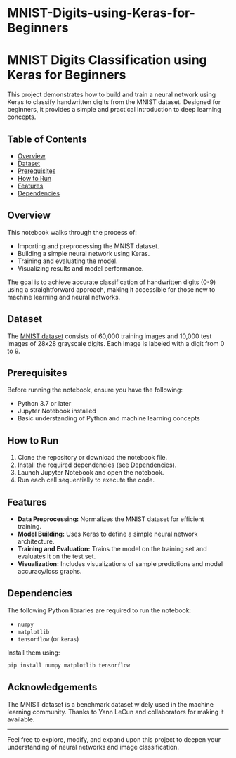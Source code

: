 # MNIST-Digits-using-Keras-for-Beginners
# MNIST Digits Classification using Keras for Beginners

This project demonstrates how to build and train a neural network using Keras to classify handwritten digits from the MNIST dataset. Designed for beginners, it provides a simple and practical introduction to deep learning concepts.

## Table of Contents
- [Overview](#overview)
- [Dataset](#dataset)
- [Prerequisites](#prerequisites)
- [How to Run](#how-to-run)
- [Features](#features)
- [Dependencies](#dependencies)

## Overview
This notebook walks through the process of:
- Importing and preprocessing the MNIST dataset.
- Building a simple neural network using Keras.
- Training and evaluating the model.
- Visualizing results and model performance.

The goal is to achieve accurate classification of handwritten digits (0-9) using a straightforward approach, making it accessible for those new to machine learning and neural networks.

## Dataset
The [MNIST dataset](http://yann.lecun.com/exdb/mnist/) consists of 60,000 training images and 10,000 test images of 28x28 grayscale digits. Each image is labeled with a digit from 0 to 9.

## Prerequisites
Before running the notebook, ensure you have the following:
- Python 3.7 or later
- Jupyter Notebook installed
- Basic understanding of Python and machine learning concepts

## How to Run
1. Clone the repository or download the notebook file.
2. Install the required dependencies (see [Dependencies](#dependencies)).
3. Launch Jupyter Notebook and open the notebook.
4. Run each cell sequentially to execute the code.

## Features
- **Data Preprocessing:** Normalizes the MNIST dataset for efficient training.
- **Model Building:** Uses Keras to define a simple neural network architecture.
- **Training and Evaluation:** Trains the model on the training set and evaluates it on the test set.
- **Visualization:** Includes visualizations of sample predictions and model accuracy/loss graphs.

## Dependencies
The following Python libraries are required to run the notebook:
- `numpy`
- `matplotlib`
- `tensorflow` (or `keras`)

Install them using:
```bash
pip install numpy matplotlib tensorflow
```

## Acknowledgements
The MNIST dataset is a benchmark dataset widely used in the machine learning community. Thanks to Yann LeCun and collaborators for making it available.

---

Feel free to explore, modify, and expand upon this project to deepen your understanding of neural networks and image classification.
